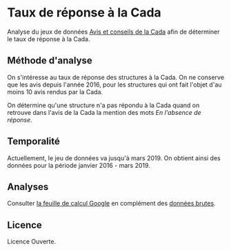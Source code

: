 # Taux de réponse à la Cada
Analyse du jeux de données [Avis et conseils de la Cada](https://www.data.gouv.fr/fr/datasets/avis-et-conseils-de-la-cada/) afin de déterminer le taux de réponse à la Cada.

## Méthode d'analyse
On s'intéresse au taux de réponse des structures à la Cada. On ne conserve que les avis depuis l'année 2016, pour les structures qui ont fait l'objet d'au moins 10 avis rendus par la Cada.

On détermine qu'une structure n'a pas répondu à la Cada quand on retrouve dans l'avis de la Cada la mention des mots _En l'absence de réponse_.

## Temporalité
Actuellement, le jeu de données va jusqu'à mars 2019. On obtient ainsi des données pour la période janvier 2016 - mars 2019.

## Analyses
Consulter [la feuille de calcul Google](https://docs.google.com/spreadsheets/d/12LSOS67vAXINk5ufp9ZxxtreyRei9Y8jEvukYXadUo4/edit) en complément des [données brutes](data.csv).

## Licence
Licence Ouverte.

